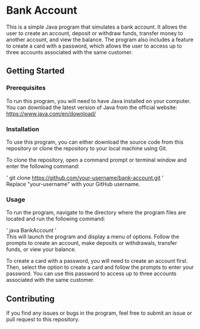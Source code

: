 # Bank Account  
This is a simple Java program that simulates a bank account. It allows the user to create an account, deposit or withdraw funds, transfer money to another account, and view the balance. The program also includes a feature to create a card with a password, which allows the user to access up to three accounts associated with the same customer.  

## Getting Started  
### Prerequisites  
To run this program, you will need to have Java installed on your computer. You can download the latest version of Java from the official website:   
https://www.java.com/en/download/  

### Installation
To use this program, you can either download the source code from this repository or clone the repository to your local machine using Git.  

To clone the repository, open a command prompt or terminal window and enter the following command:  

' git clone https://github.com/your-username/bank-account.git '  
Replace "your-username" with your GitHub username.  

### Usage  
To run the program, navigate to the directory where the program files are located and run the following command:  

' java BankAccount '  
This will launch the program and display a menu of options. Follow the prompts to create an account, make deposits or withdrawals, transfer funds, or view your balance.  

To create a card with a password, you will need to create an account first. Then, select the option to create a card and follow the prompts to enter your password. You can use this password to access up to three accounts associated with the same customer.  

## Contributing
If you find any issues or bugs in the program, feel free to submit an issue or pull request to this repository.  
